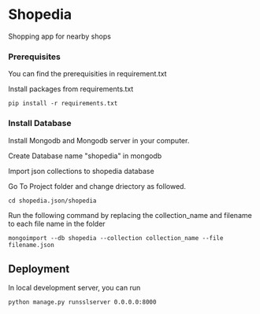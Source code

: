 # Shopedia

Shopping app for nearby shops

### Prerequisites

You can find the prerequisities in requirement.txt

Install packages from requirements.txt

```
pip install -r requirements.txt 
```

### Install Database

Install Mongodb and Mongodb server in your computer. 

Create Database name "shopedia" in mongodb

Import json collections to shopedia database

Go To Project folder and change driectory as followed.
```
cd shopedia.json/shopedia

```

Run the following command by replacing the collection_name and filename to each file name in the folder

```
mongoimport --db shopedia --collection collection_name --file filename.json
```

## Deployment

In local development server, you can run 
```
python manage.py runsslserver 0.0.0.0:8000
```